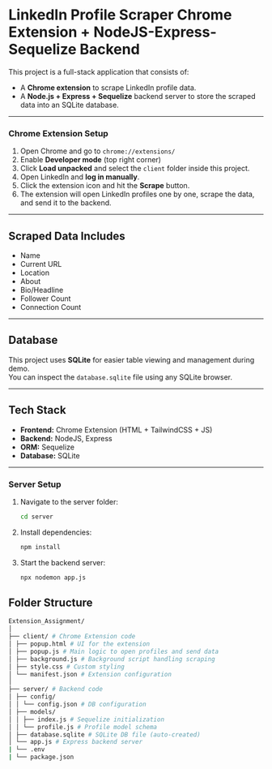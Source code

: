 # LinkedIn Profile Scraper Chrome Extension + NodeJS-Express-Sequelize Backend

This project is a full-stack application that consists of:

- A **Chrome extension** to scrape LinkedIn profile data.
- A **Node.js + Express + Sequelize** backend server to store the scraped data into an SQLite database.

---

### Chrome Extension Setup

1. Open Chrome and go to `chrome://extensions/`
2. Enable **Developer mode** (top right corner)
3. Click **Load unpacked** and select the `client` folder inside this project.
4. Open LinkedIn and **log in manually**.
5. Click the extension icon and hit the **Scrape** button.
6. The extension will open LinkedIn profiles one by one, scrape the data, and send it to the backend.

---

## Scraped Data Includes

- Name  
- Current URL  
- Location  
- About  
- Bio/Headline  
- Follower Count  
- Connection Count

---

## Database

This project uses **SQLite** for easier table viewing and management during demo.  
You can inspect the `database.sqlite` file using any SQLite browser.

---

## Tech Stack

- **Frontend:** Chrome Extension (HTML + TailwindCSS + JS)  
- **Backend:** NodeJS, Express  
- **ORM:** Sequelize  
- **Database:** SQLite

---

### Server Setup

  1. Navigate to the server folder:
  
     ```bash
     cd server

  2. Install dependencies:
  
     ```bash
     npm install

  3. Start the backend server:
  
     ```bash
     npx nodemon app.js
     

## Folder Structure

```bash
Extension_Assignment/
│
├── client/ # Chrome Extension code
│ ├── popup.html # UI for the extension
│ ├── popup.js # Main logic to open profiles and send data
│ ├── background.js # Background script handling scraping
│ ├── style.css # Custom styling
│ └── manifest.json # Extension configuration
│
├── server/ # Backend code
│ ├── config/
│ │ └── config.json # DB configuration
│ ├── models/
│ │ ├── index.js # Sequelize initialization
│ │ └── profile.js # Profile model schema
│ ├── database.sqlite # SQLite DB file (auto-created)
│ └── app.js # Express backend server
| └── .env
| └── package.json
